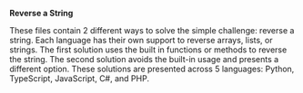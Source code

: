 **Reverse a String**

These files contain 2 different ways to solve the simple challenge: reverse a string. Each language has their own support to reverse arrays, lists, or strings.
The first solution uses the built in functions or methods to reverse the string. The second solution avoids the built-in usage and presents a different 
option. 
These solutions are presented across 5 languages: Python, TypeScript, JavaScript, C#, and PHP. 
